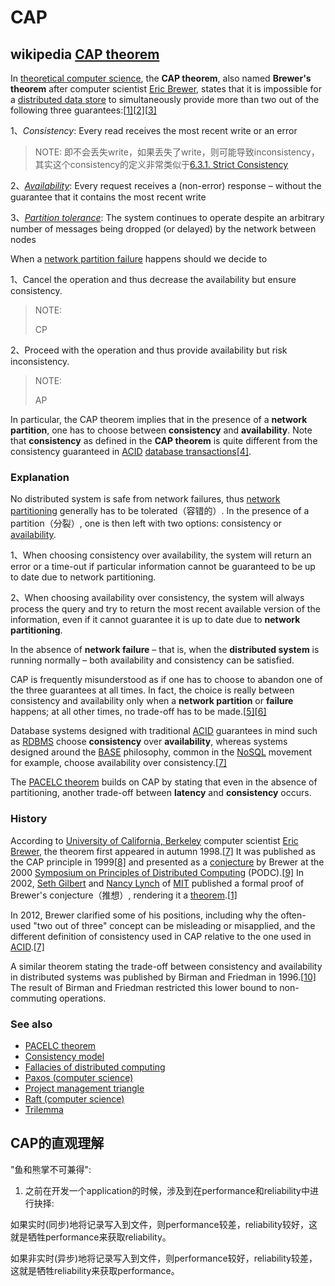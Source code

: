 # CAP



## wikipedia [CAP theorem](https://en.wikipedia.org/wiki/CAP_theorem)

In [theoretical computer science](https://en.wikipedia.org/wiki/Theoretical_computer_science), the **CAP theorem**, also named **Brewer's theorem** after computer scientist [Eric Brewer](https://en.wikipedia.org/wiki/Eric_Brewer_(scientist)), states that it is impossible for a [distributed data store](https://en.wikipedia.org/wiki/Distributed_data_store) to simultaneously provide more than two out of the following three guarantees:[[1\]](https://en.wikipedia.org/wiki/CAP_theorem#cite_note-Gilbert_Lynch-1)[[2\]](https://en.wikipedia.org/wiki/CAP_theorem#cite_note-2)[[3\]](https://en.wikipedia.org/wiki/CAP_theorem#cite_note-3)

1、*Consistency*: Every read receives the most recent write or an error

> NOTE: 即不会丢失write，如果丢失了write，则可能导致inconsistency，其实这个consistency的定义非常类似于[6.3.1. Strict Consistency](https://www.e-reading.club/chapter.php/143358/217/Tanenbaum_-_Distributed_operating_systems.html) 

2、*[Availability](https://en.wikipedia.org/wiki/Availability)*: Every request receives a (non-error) response – without the guarantee that it contains the most recent write

3、*[Partition tolerance](https://en.wikipedia.org/wiki/Network_partitioning)*: The system continues to operate despite an arbitrary number of messages being dropped (or delayed) by the network between nodes

When a [network partition failure](https://en.wikipedia.org/wiki/Network_partition) happens should we decide to

1、Cancel the operation and thus decrease the availability but ensure consistency.

> NOTE: 
>
> CP

2、Proceed with the operation and thus provide availability but risk inconsistency.

> NOTE:
>
> AP

In particular, the CAP theorem implies that in the presence of a **network partition**, one has to choose between **consistency** and **availability**. Note that **consistency** as defined in the **CAP theorem** is quite different from the consistency guaranteed in [ACID](https://en.wikipedia.org/wiki/ACID) [database transactions](https://en.wikipedia.org/wiki/Database_transaction)[[4\]](https://en.wikipedia.org/wiki/CAP_theorem#cite_note-4).

### Explanation

No distributed system is safe from network failures, thus [network partitioning](https://en.wikipedia.org/wiki/Network_partitioning) generally has to be tolerated（容错的）. In the presence of a partition（分裂）, one is then left with two options: consistency or [availability](https://en.wikipedia.org/wiki/Availability). 

1、When choosing consistency over availability, the system will return an error or a time-out if particular information cannot be guaranteed to be up to date due to network partitioning. 

2、When choosing availability over consistency, the system will always process the query and try to return the most recent available version of the information, even if it cannot guarantee it is up to date due to **network partitioning**.

In the absence of **network failure** – that is, when the **distributed system** is running normally – both availability and consistency can be satisfied.

CAP is frequently misunderstood as if one has to choose to abandon one of the three guarantees at all times. In fact, the choice is really between consistency and availability only when a **network partition** or **failure** happens; at all other times, no trade-off has to be made.[[5\]](https://en.wikipedia.org/wiki/CAP_theorem#cite_note-5)[[6\]](https://en.wikipedia.org/wiki/CAP_theorem#cite_note-6)

Database systems designed with traditional [ACID](https://en.wikipedia.org/wiki/ACID) guarantees in mind such as [RDBMS](https://en.wikipedia.org/wiki/Relational_database_management_system) choose **consistency** over **availability**, whereas systems designed around the [BASE](https://en.wikipedia.org/wiki/Eventual_consistency) philosophy, common in the [NoSQL](https://en.wikipedia.org/wiki/NoSQL) movement for example, choose availability over consistency.[[7\]](https://en.wikipedia.org/wiki/CAP_theorem#cite_note-Brewer2012-7)

The [PACELC theorem](https://en.wikipedia.org/wiki/PACELC_theorem) builds on CAP by stating that even in the absence of partitioning, another trade-off between **latency** and **consistency** occurs.

### History

According to [University of California, Berkeley](https://en.wikipedia.org/wiki/University_of_California,_Berkeley) computer scientist [Eric Brewer](https://en.wikipedia.org/wiki/Eric_Brewer_(scientist)), the theorem first appeared in autumn 1998.[[7\]](https://en.wikipedia.org/wiki/CAP_theorem#cite_note-Brewer2012-7) It was published as the CAP principle in 1999[[8\]](https://en.wikipedia.org/wiki/CAP_theorem#cite_note-Brewer1999-8) and presented as a [conjecture](https://en.wikipedia.org/wiki/Conjecture) by Brewer at the 2000 [Symposium on Principles of Distributed Computing](https://en.wikipedia.org/wiki/Symposium_on_Principles_of_Distributed_Computing) (PODC).[[9\]](https://en.wikipedia.org/wiki/CAP_theorem#cite_note-Brewer2000-9) In 2002, [Seth Gilbert](https://en.wikipedia.org/w/index.php?title=Seth_Gilbert&action=edit&redlink=1) and [Nancy Lynch](https://en.wikipedia.org/wiki/Nancy_Lynch) of [MIT](https://en.wikipedia.org/wiki/MIT) published a formal proof of Brewer's conjecture（推想）, rendering it a [theorem](https://en.wikipedia.org/wiki/Theorem).[[1\]](https://en.wikipedia.org/wiki/CAP_theorem#cite_note-Gilbert_Lynch-1)

In 2012, Brewer clarified some of his positions, including why the often-used "two out of three" concept can be misleading or misapplied, and the different definition of consistency used in CAP relative to the one used in [ACID](https://en.wikipedia.org/wiki/ACID).[[7\]](https://en.wikipedia.org/wiki/CAP_theorem#cite_note-Brewer2012-7)

A similar theorem stating the trade-off between consistency and availability in distributed systems was published by Birman and Friedman in 1996.[[10\]](https://en.wikipedia.org/wiki/CAP_theorem#cite_note-10) The result of Birman and Friedman restricted this lower bound to non-commuting operations.

### See also

- [PACELC theorem](https://en.wikipedia.org/wiki/PACELC_theorem)
- [Consistency model](https://en.wikipedia.org/wiki/Consistency_model)
- [Fallacies of distributed computing](https://en.wikipedia.org/wiki/Fallacies_of_distributed_computing)
- [Paxos (computer science)](https://en.wikipedia.org/wiki/Paxos_(computer_science))
- [Project management triangle](https://en.wikipedia.org/wiki/Project_management_triangle)
- [Raft (computer science)](https://en.wikipedia.org/wiki/Raft_(computer_science))
- [Trilemma](https://en.wikipedia.org/wiki/Trilemma)



## CAP的直观理解

"鱼和熊掌不可兼得":

1) 之前在开发一个application的时候，涉及到在performance和reliability中进行抉择: 

如果实时(同步)地将记录写入到文件，则performance较差，reliability较好，这就是牺牲performance来获取reliability。

如果非实时(异步)地将记录写入到文件，则performance较好，reliability较差，这就是牺牲reliability来获取performance。



